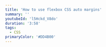 ```yaml
---
title: 'How to use flexbox CSS auto margins'
summary: ''
youtubeId: 'l5Hckd_V8do'
duration: '3:58'
tags:
  - CSS
primaryColor: '#DD4B00'
---
```

